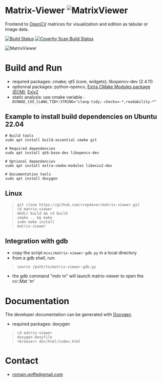 # Matrix-Viewer ![MatrixViewer](icons/matrix-viewer/48x48/matrix-viewer.png)
Frontend to [OpenCV](http://opencv.org/) matrices for visualization and edition as tabular or image data.

[![Build Status](https://travis-ci.org/crep4ever/matrix-viewer.svg?branch=master)](https://travis-ci.org/crep4ever/matrix-viewer)
[![Coverity Scan Build Status](https://img.shields.io/coverity/scan/4241.svg)](https://scan.coverity.com/projects/crep4ever-matrix-viewer)

![MatrixViewer](doc/img/main.png)

# Build and Run

* required packages: cmake; qt5 (core, widgets); libopencv-dev (2.4.11)
* optionnal packages: python-opencv, [Extra CMake Modules package (ECM)](https://api.kde.org/ecm/), [Exiv2](https://exiv2.org/)
* static analysis: use cmake variable `-DCMAKE_CXX_CLANG_TIDY:STRING="clang-tidy;-checks=-*,readability-*"`

## Example to install build dependencies on Ubuntu 22.04

```
# Build tools
sudo apt install build-essential cmake git

# Required dependencies
sudo apt install qt6-base-dev libopencv-dev

# Optional dependencies
sudo apt install extra-cmake-modules libexiv2-dev

# Documentation tools
sudo apt install doxygen

```

## Linux

>     git clone https://github.com/crep4ever/matrix-viewer.git
>     cd matrix-viewer
>     mkdir build && cd build
>     cmake .. && make
>     sudo make install
>     matrix-viewer

## Integration with gdb

* copy the script `misc/matrix-viewer-gdb.py` in a local directory
* from a gdb shell, run:
>     source /path/to/matrix-viewer-gdb.py
* the gdb command "mdv m" will launch matrix-viewer to open the cv::Mat 'm'

# Documentation

The developer documentation can be generated with [Doxygen](www.doxygen.org).

* required packages: doxygen

>     cd matrix-viewer
>     doxygen Doxyfile
>     <browser> doc/html/index.html

# Contact
* romain.goffe@gmail.com
